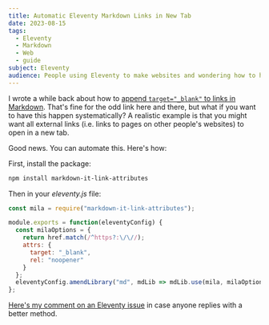 ```yaml
---
title: Automatic Eleventy Markdown Links in New Tab
date: 2023-08-15
tags:
  - Eleventy
  - Markdown
  - Web
  - guide
subject: Eleventy
audience: People using Eleventy to make websites and wondering how to have links behave in a systematic way.
---
```


I wrote a while back about how to [append `target="_blank"` to links in Markdown](/md-links-new-tab). That's fine for the odd link here and there, but what if you want to have this happen systematically? A realistic example is that you might want all external links (i.e. links to pages on other people's websites) to open in a new tab.

Good news. You can automate this. Here's how:

First, install the package:

```bash
npm install markdown-it-link-attributes
```

Then in your _eleventy.js_ file:

```js
const mila = require("markdown-it-link-attributes");

module.exports = function(eleventyConfig) {
  const milaOptions = {
    return href.match(/^https?:\/\//);
    attrs: {
      target: "_blank",
      rel: "noopener"
    }
  };
  eleventyConfig.amendLibrary("md", mdLib => mdLib.use(mila, milaOptions));
};
```

[Here's my comment on an Eleventy issue](https://github.com/11ty/eleventy/issues/563#issuecomment-1566454961) in case anyone replies with a better method.
